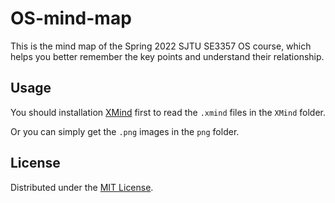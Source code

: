 # OS-mind-map

This is the mind map of the Spring 2022 SJTU SE3357 OS course, which helps you better remember the key points and understand their relationship.

## Usage

You should installation [XMind](https://www.xmind.cn/download/) first to read the `.xmind` files in the `XMind` folder.

Or you can simply get the `.png` images in the `png` folder.

## License

Distributed under the [MIT License](https://opensource.org/licenses/MIT).
